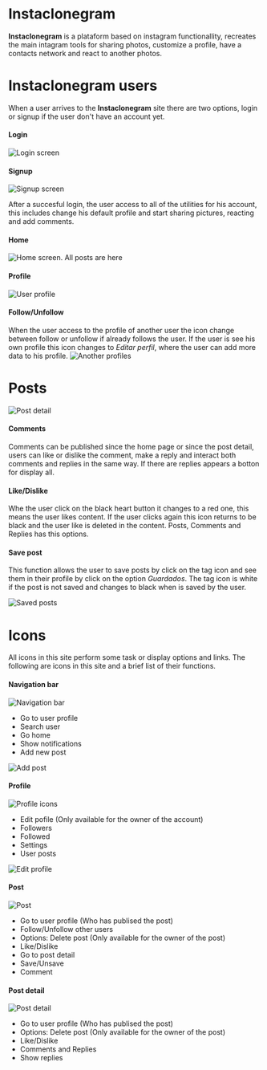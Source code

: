 # Instaclonegram

**Instaclonegram** is a plataform based on instagram functionallity, recreates the main intagram tools for sharing photos, customize a profile,  have a contacts network and react to another photos.

# Instaclonegram users

When a user arrives to the **Instaclonegram** site there are two options, login or signup if the user don't have an account yet. 

#### Login

![Login screen](instaclonegram_screenshots/Screenshot1.png "Login")

#### Signup

![Signup screen](instaclonegram_screenshots/Screenshot2.png "Sign up")

After a succesful login, the user access to  all of the utilities for his account,  this includes change his default profile and start sharing pictures, reacting and add comments.

#### Home

![Home screen.  All posts are here ](instaclonegram_screenshots/Screenshot3.png "Home")

#### Profile

![User profile](instaclonegram_screenshots/Screenshot4.png "User profile")

#### Follow/Unfollow

When the user access to the profile of another user the icon change between follow or unfollow if already follows the user. If the user is see his own profile this icon changes to *Editar perfil*, where the user can add more data to his profile.
![Another profiles](instaclonegram_screenshots/Screenshot7.png "Another profiles")

# Posts

![Post detail](instaclonegram_screenshots/Screenshot6.png "Post detail")

#### Comments

Comments can be published since the home page or since the post detail, users can like or dislike the comment, make a reply and interact both comments and replies in the same way. If there are replies appears a botton for display all.

#### Like/Dislike

Whe the user click on the black heart button it changes to a red one, this means the user likes content. If the user clicks again this icon returns to be black and the user like is deleted in the content. Posts, Comments and Replies has this options.

#### Save post

This function allows the user to save posts by click on the tag icon and see them in their profile by click on the option *Guardados*. The tag icon is white if the post is not saved and changes to black when is saved by the user.

![Saved posts](instaclonegram_screenshots/Screenshot5.png "Saved posts")

# Icons

All icons in this site perform some task or display options and links. The following are icons in this site and a brief list of their functions.

#### Navigation bar

![Navigation bar](instaclonegram_screenshots/navbar.png "Nav bar")

- Go to user profile 
- Search user
- Go home
- Show notifications
- Add new post

![Add post](instaclonegram_screenshots/Screenshot10.png "Add post")

#### Profile

![Profile icons](instaclonegram_screenshots/profile.png "Profile")

- Edit pofile (Only available for the owner of the account)
- Followers
- Followed
- Settings
- User posts 

![Edit profile](instaclonegram_screenshots/Screenshot9.png "Edit profile")

#### Post

![Post](instaclonegram_screenshots/post.png "Post")

- Go to user profile (Who has publised the post)
- Follow/Unfollow other users
- Options: Delete post (Only available for the owner of the post)
- Like/Dislike
- Go to post detail
- Save/Unsave
- Comment

#### Post detail

![Post detail](instaclonegram_screenshots/post_detail.png "Post detail")

- Go to user profile (Who has publised the post)
- Options:  Delete post (Only available for the owner of the post)
- Like/Dislike
- Comments and Replies
- Show replies

